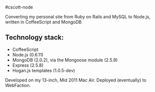 #cscott-node

Converting my personal site from Ruby on Rails and MySQL to Node.js, written in CoffeeScript and MongoDB

## Technology stack:

- CoffeeScript
- Node.js (0.6.11)
- MongoDB (2.0.2), via the Mongoose module (2.5.9)
- Express (2.5.8)
- Hogan.js templates (1.0.5-dev)

Developed on my 13-inch, Mid 2011 Mac Air. Deployed (eventually) to WebFaction.